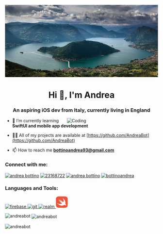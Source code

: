 ![Alt text](https://github.com/AndreaBot/AndreaBot/blob/main/panoramica-sul-lago-d.jpg)
<h1 align="center">Hi 👋, I'm Andrea</h1>
<h3 align="center">An aspiring iOS dev from Italy, currently living in England</h3>
<img align="right" alt="Coding" width="300" src="https://github.com/AndreaBot/AndreaBot/blob/main/image_processing20211030-4633-19uq0zy.gif">


- 🌱 I’m currently learning **SwiftUI and mobile app development**

- 👨‍💻 All of my projects are available at [https://github.com/AndreaBot](https://github.com/AndreaBot)

- 📫 How to reach me **bottinoandrea93@gmail.com**

<h3 align="left">Connect with me:</h3>
<p align="left">
<a href="https://linkedin.com/in/andrea bottino" target="blank"><img align="center" src="https://raw.githubusercontent.com/rahuldkjain/github-profile-readme-generator/master/src/images/icons/Social/linked-in-alt.svg" alt="andrea bottino" height="30" width="40" /></a>
<a href="https://stackoverflow.com/users/23168722" target="blank"><img align="center" src="https://raw.githubusercontent.com/rahuldkjain/github-profile-readme-generator/master/src/images/icons/Social/stack-overflow.svg" alt="23168722" height="30" width="40" /></a>
<a href="https://fb.com/andrea bottino" target="blank"><img align="center" src="https://raw.githubusercontent.com/rahuldkjain/github-profile-readme-generator/master/src/images/icons/Social/facebook.svg" alt="andrea bottino" height="30" width="40" /></a>
<a href="https://instagram.com/bottinoandrea" target="blank"><img align="center" src="https://raw.githubusercontent.com/rahuldkjain/github-profile-readme-generator/master/src/images/icons/Social/instagram.svg" alt="bottinoandrea" height="30" width="40" /></a>
</p>

<h3 align="left">Languages and Tools:</h3>
<p align="left"> <a href="https://firebase.google.com/" target="_blank" rel="noreferrer"> <img src="https://www.vectorlogo.zone/logos/firebase/firebase-icon.svg" alt="firebase" width="40" height="40"/> </a> <a href="https://git-scm.com/" target="_blank" rel="noreferrer"> <img src="https://www.vectorlogo.zone/logos/git-scm/git-scm-icon.svg" alt="git" width="40" height="40"/> </a> <a href="https://realm.io/" target="_blank" rel="noreferrer"> <img src="https://raw.githubusercontent.com/bestofjs/bestofjs-webui/8665e8c267a0215f3159df28b33c365198101df5/public/logos/realm.svg" alt="realm" width="40" height="40"/> </a> <a href="https://developer.apple.com/swift/" target="_blank" rel="noreferrer"> <img src="https://raw.githubusercontent.com/devicons/devicon/master/icons/swift/swift-original.svg" alt="swift" width="40" height="40"/> </a> </p>

<p><img align="left" src="https://github-readme-stats.vercel.app/api/top-langs?username=andreabot&show_icons=true&locale=en&layout=compact" alt="andreabot" /></p>

<p>&nbsp;<img align="center" src="https://github-readme-stats.vercel.app/api?username=andreabot&show_icons=true&locale=en" alt="andreabot" /></p>

<p><img align="center" src="https://github-readme-streak-stats.herokuapp.com/?user=andreabot&" alt="andreabot" /></p>
